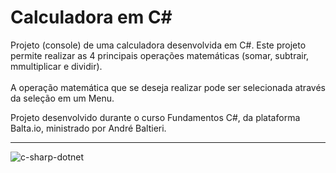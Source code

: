 # Calculadora em C#
Projeto (console) de uma calculadora desenvolvida em C#.
Este projeto permite realizar as 4 principais operações matemáticas (somar, subtrair, mmultiplicar e dividir).
<br />
<br />
A operação matemática que se deseja realizar pode ser selecionada através da seleção em um Menu.
<brb />
<brb />

Projeto desenvolvido durante o curso Fundamentos C#, da plataforma Balta.io, ministrado por André Baltieri.
_________________________________________________________________________________________________________________________
![c-sharp-dotnet](https://user-images.githubusercontent.com/111933424/199817546-f6613dac-1df2-425b-a486-1cb527a0a8a3.jpg)

